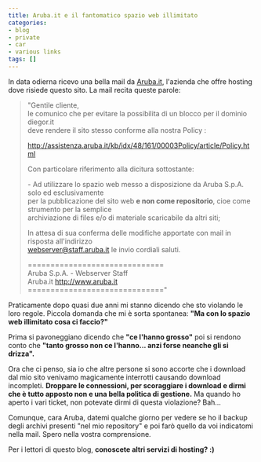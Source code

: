 ```yaml
---
title: Aruba.it e il fantomatico spazio web illimitato
categories:
- blog
- private
- car
- various links
tags: []
---
```

In data odierna ricevo una bella mail da [Aruba.it](http://www.aruba.it),
l'azienda che offre hosting dove risiede questo sito. La mail recita queste
parole:

>"Gentile cliente,  
>le comunico che per evitare la possibilita di un blocco per il dominio
>diegor.it  
>deve rendere il sito stesso conforme alla nostra Policy :  
>
>http://assistenza.aruba.it/kb/idx/48/161/00003Policy/article/Policy.html
>
>Con particolare riferimento alla dicitura sottostante:
>
>\- Ad utilizzare lo spazio web messo a disposizione da Aruba S.p.A. solo ed
>esclusivamente  
>per la pubblicazione del sito web **e non come repositorio**, cioe come
>strumento per la semplice  
>archiviazione di files e/o di materiale scaricabile da altri siti;
>
>In attesa di sua conferma delle modifiche apportate con mail in risposta
>all'indirizzo  
>webserver@staff.aruba.it  le invio cordiali saluti.
>
>==============================  
>Aruba S.p.A. - Webserver Staff  
>Aruba.it http://www.aruba.it  
>=============================="

Praticamente dopo quasi due anni mi stanno dicendo che sto violando le loro
regole. Piccola domanda che mi è sorta spontanea: **"Ma con lo spazio web
illimitato cosa ci faccio?"**

Prima si pavoneggiano dicendo che **"ce l'hanno grosso"** poi si rendono conto
che **"tanto grosso non ce l'hanno... anzi forse neanche gli si drizza".**

Ora che ci penso, sia io che altre persone si sono accorte che i download dal
mio sito venivamo magicamente interrotti causando download incompleti.
**Droppare le connessioni, per scoraggiare i download e dirmi che è tutto
apposto non e una bella politica di gestione.** Ma quando ho aperto i vari
ticket, non potevate dirmi di questa violazione? Bah...

Comunque, cara Aruba, datemi qualche giorno per vedere se ho il backup degli
archivi presenti "nel mio repository" e poi farò quello da voi indicatomi
nella mail. Spero nella vostra comprensione.  

Per i lettori di questo blog, **conoscete altri servizi di hosting? :)**